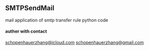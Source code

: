 ## SMTPSendMail

mail application of smtp transfer rule
python code  



#### auther with contact
schopenhauerzhang@icloud.com
schopenhauerzhang@gmail.com
